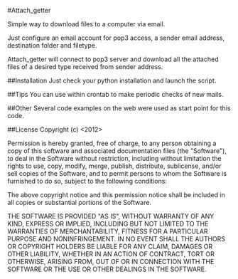 #Attach_getter

Simple way to download files to a computer via email.

Just configure an email account for pop3 access, a sender email address, destination folder and filetype.

Attach_getter will connect to pop3 server and download all the attached files of a desired type received from sender address.

##Installation
Just check your python installation and launch the script.

##Tips
You can use within crontab to make periodic checks of new mails.

##Other
Several code examples on the web were used as start point for this code.

##License
Copyright (c) <2012> <Octavio Benedi>

Permission is hereby granted, free of charge, to any
person obtaining a copy of this software and associated
documentation files (the "Software"), to deal in the
Software without restriction, including without limitation
the rights to use, copy, modify, merge, publish,
distribute, sublicense, and/or sell copies of the
Software, and to permit persons to whom the Software is
furnished to do so, subject to the following conditions:

The above copyright notice and this permission notice
shall be included in all copies or substantial portions of
the Software.

THE SOFTWARE IS PROVIDED "AS IS", WITHOUT WARRANTY OF ANY
KIND, EXPRESS OR IMPLIED, INCLUDING BUT NOT LIMITED TO THE
WARRANTIES OF MERCHANTABILITY, FITNESS FOR A PARTICULAR
PURPOSE AND NONINFRINGEMENT. IN NO EVENT SHALL THE AUTHORS
OR COPYRIGHT HOLDERS BE LIABLE FOR ANY CLAIM, DAMAGES OR
OTHER LIABILITY, WHETHER IN AN ACTION OF CONTRACT, TORT OR
OTHERWISE, ARISING FROM, OUT OF OR IN CONNECTION WITH THE
SOFTWARE OR THE USE OR OTHER DEALINGS IN THE SOFTWARE.

